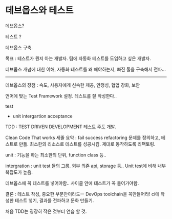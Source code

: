 # 데브옵스와 테스트

데브옵스?

테스트 ?

데브옵스 구축.

목표 : 테스트가 뭔지 아는 개발자. 팀에 자동화 테스트를 도입하고 싶은 개발자.

데브옵스 개념에 대한 이해, 자동화 테스트를 왜 해야하는지, 빠진 툴을 구축해서 전파...

--------------------------------------------

데브옵스의 장점 : 속도, 사용자에게 신속한 제공, 안정성, 협업 강화, 보안

언어에 맞는 Test Framework 설정.
테스트를 잘 작성한다..

test 
 - unit intergartion acceptance 

TDD : TEST DRIVEN DEVELOPMENT 
테스트 주도 개발.

Clean Code That works 
세줄 요약 : fail success refactoring
문제를 정의하고, 테스트로 만듦.
최소한의 리소스로 테스트를 성공시킴.
제대로 동작하도록 리팩토링.

unit : 기능을 하는 최소한의 단위, function class 등..

intergration : unit test 들의 그룹. 외부 의존 api, storage 등..
Unit test에 비해 내부 복잡도가 높음.

데브옵스에 꼭 테스트를 넣어야함..
사이클 안에 테스트가 꼭 들어가야함.

결론 :
테스트 작성, 중요한 부분만이라도ㅡ DevOps toolchain을 꼭만들어라! ci에 작성한 테스트 넣기, 결과를 전파하고 문화 만들기.

처음 TDD는 굉장히 작은 것부터 연습 할 것.
